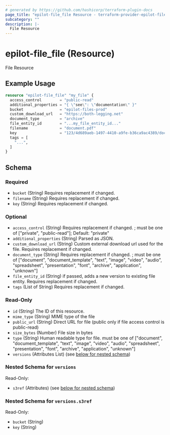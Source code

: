```yaml
---
# generated by https://github.com/hashicorp/terraform-plugin-docs
page_title: "epilot-file_file Resource - terraform-provider-epilot-file"
subcategory: ""
description: |-
  File Resource
---
```


# epilot-file_file (Resource)

File Resource

## Example Usage

```terraform
resource "epilot-file_file" "my_file" {
  access_control        = "public-read"
  additional_properties = "{ \"see\": \"documentation\" }"
  bucket                = "epilot-files-prod"
  custom_download_url   = "https://both-legging.net"
  document_type         = "archive"
  file_entity_id        = "...my_file_entity_id..."
  filename              = "document.pdf"
  key                   = "123/4d689aeb-1497-4410-a9fe-b36ca9ac4389/document.pdf"
  tags = [
    "...",
  ]
}
```

<!-- schema generated by tfplugindocs -->
## Schema

### Required

- `bucket` (String) Requires replacement if changed.
- `filename` (String) Requires replacement if changed.
- `key` (String) Requires replacement if changed.

### Optional

- `access_control` (String) Requires replacement if changed. ; must be one of ["private", "public-read"]; Default: "private"
- `additional_properties` (String) Parsed as JSON.
- `custom_download_url` (String) Custom external download url used for the file. Requires replacement if changed.
- `document_type` (String) Requires replacement if changed. ; must be one of ["document", "document_template", "text", "image", "video", "audio", "spreadsheet", "presentation", "font", "archive", "application", "unknown"]
- `file_entity_id` (String) if passed, adds a new version to existing file entity. Requires replacement if changed.
- `tags` (List of String) Requires replacement if changed.

### Read-Only

- `id` (String) The ID of this resource.
- `mime_type` (String) MIME type of the file
- `public_url` (String) Direct URL for file (public only if file access control is public-read)
- `size_bytes` (Number) File size in bytes
- `type` (String) Human readable type for file. must be one of ["document", "document_template", "text", "image", "video", "audio", "spreadsheet", "presentation", "font", "archive", "application", "unknown"]
- `versions` (Attributes List) (see [below for nested schema](#nestedatt--versions))

<a id="nestedatt--versions"></a>
### Nested Schema for `versions`

Read-Only:

- `s3ref` (Attributes) (see [below for nested schema](#nestedatt--versions--s3ref))

<a id="nestedatt--versions--s3ref"></a>
### Nested Schema for `versions.s3ref`

Read-Only:

- `bucket` (String)
- `key` (String)


